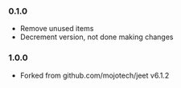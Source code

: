 

### 0.1.0
- Remove unused items
- Decrement version, not done making changes

### 1.0.0
- Forked from github.com/mojotech/jeet v6.1.2

